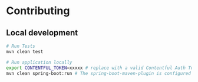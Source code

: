 # Contributing

## Local development

```bash
# Run Tests
mvn clean test

# Run application locally
export CONTENTFUL_TOKEN=xxxxx # replace with a valid Contentful Auth Token
mvn clean spring-boot:run # The spring-boot-maven-plugin is configured to use the `local` profile in the POM.
```
